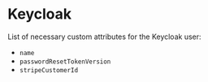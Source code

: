 # Keycloak

List of necessary custom attributes for the Keycloak user:

- `name`
- `passwordResetTokenVersion`
- `stripeCustomerId`

